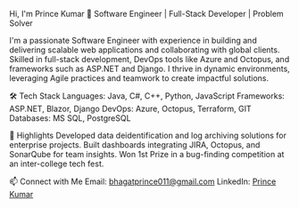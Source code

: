 Hi, I'm Prince Kumar 👋
Software Engineer | Full-Stack Developer | Problem Solver

I'm a passionate Software Engineer with experience in building and delivering scalable web applications and collaborating with global clients. Skilled in full-stack development, DevOps tools like Azure and Octopus, and frameworks such as ASP.NET and Django. I thrive in dynamic environments, leveraging Agile practices and teamwork to create impactful solutions.

🛠️ Tech Stack
Languages: Java, C#, C++, Python, JavaScript
Frameworks: ASP.NET, Blazor, Django
DevOps: Azure, Octopus, Terraform, GIT
Databases: MS SQL, PostgreSQL

🚀 Highlights
Developed data deidentification and log archiving solutions for enterprise projects.
Built dashboards integrating JIRA, Octopus, and SonarQube for team insights.
Won 1st Prize in a bug-finding competition at an inter-college tech fest.

📫 Connect with Me
Email: bhagatprince011@gmail.com
LinkedIn: [Prince Kumar](https://www.linkedin.com/in/princekumar011/)
